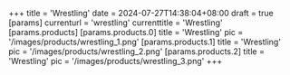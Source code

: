 +++
title = 'Wrestling'
date = 2024-07-27T14:38:04+08:00
draft = true
[params]
  currenturl = 'wrestling'
  currenttitle = 'Wrestling'
  [params.products]
    [params.products.0]
      title = 'Wrestling'
      pic = '/images/products/wrestling_1.png'
    [params.products.1]
      title = 'Wrestling'
      pic = '/images/products/wrestling_2.png'
    [params.products.2]
      title = 'Wrestling'
      pic = '/images/products/wrestling_3.png'
+++
